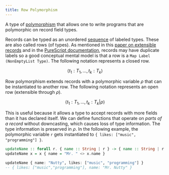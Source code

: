 ```yaml
---
title: Row Polymorphism
---
```


A type of [polymorphism] that allows one to write programs that are polymorphic
on record field types.

Records can be typed as an unordered [sequence] of labeled types. These are
also called rows (of types). As mentioned in this [paper on extensible records]
and in the [PureScript documentation], records may have duplicate labels so a
good conceptual mental model is that a row is a `Map Label (NonEmptyList
Type)`. The following notation represents a closed row.

$$\langle t_1: T_1, \ldots, t_k: T_k \rangle$$

Row polymorphism extends records with a polymorphic variable $\rho$ that can be
instantiated to another row. The following notation represents an open row
(extensible through $\rho$).

$$\langle t_1: T_1, \ldots, t_k: T_k | \rho \rangle$$

This is useful because it allows a type to accept records with more fields than
it has declared itself. We can define functions that operate on *parts of a
record* without downcasting, which causes loss of type information. The type
information is preserved in $\rho$. In the following example, the polymorphic
variable `r` gets instantiated to `{ likes: ["music", "programming"] }`.

``` purescript
updateName :: forall r. { name :: String | r } -> { name :: String | r }
updateName x = x { name = "Mr. " <> x.name }

updateName { name: "Nutty", likes: ["music", "programming"] }
-- { likes: ["music","programming"], name: "Mr. Nutty" }
```

<!-- References -->
[wikipedia]: https://www.wikiwand.com/en/Row_polymorphism
[some blog post]: https://brianmckenna.org/blog/row_polymorphism_isnt_subtyping
[paper on extensible records]: https://www.microsoft.com/en-us/research/wp-content/uploads/2016/02/scopedlabels.pdf
[PureScript documentation]: https://github.com/purescript/documentation/blob/master/language/Types.md#rows
[scriptum chapter 12]: https://github.com/kongware/scriptum/blob/master/ch-12.md#row-polymorphism

<!-- Links -->
[polymorphism]: 766143eb-533c-48e4-97e3-61aa7a09f948.md
[sequence]: 947518fc-90f7-4ed9-979e-4fe396a6024f.md
